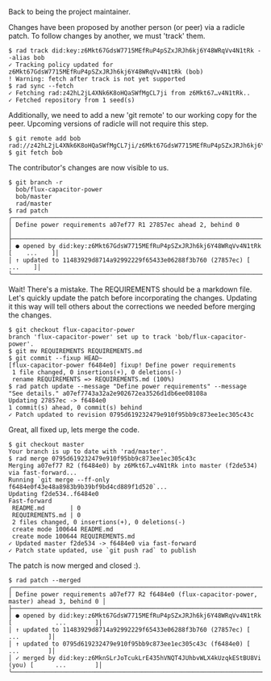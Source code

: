 Back to being the project maintainer.

Changes have been proposed by another person (or peer) via a radicle patch.  To follow changes by another, we must 'track' them.

```
$ rad track did:key:z6Mkt67GdsW7715MEfRuP4pSZxJRJh6kj6Y48WRqVv4N1tRk --alias bob
✓ Tracking policy updated for z6Mkt67GdsW7715MEfRuP4pSZxJRJh6kj6Y48WRqVv4N1tRk (bob)
! Warning: fetch after track is not yet supported
$ rad sync --fetch
✓ Fetching rad:z42hL2jL4XNk6K8oHQaSWfMgCL7ji from z6Mkt67…v4N1tRk..
✓ Fetched repository from 1 seed(s)
```

Additionally, we need to add a new 'git remote' to our working copy for the
peer.  Upcoming versions of radicle will not require this step.

```
$ git remote add bob rad://z42hL2jL4XNk6K8oHQaSWfMgCL7ji/z6Mkt67GdsW7715MEfRuP4pSZxJRJh6kj6Y48WRqVv4N1tRk
$ git fetch bob
```

The contributor's changes are now visible to us.

```
$ git branch -r
  bob/flux-capacitor-power
  bob/master
  rad/master
$ rad patch
╭───────────────────────────────────────────────────────────────────────────────────╮
│ Define power requirements a07ef77 R1 27857ec ahead 2, behind 0                    │
├───────────────────────────────────────────────────────────────────────────────────┤
│ ● opened by did:key:z6Mkt67GdsW7715MEfRuP4pSZxJRJh6kj6Y48WRqVv4N1tRk [    ...    ]│
│ ↑ updated to 11483929d8714a92992229f65433e06288f3b760 (27857ec) [         ...    ]│
╰───────────────────────────────────────────────────────────────────────────────────╯
```

Wait! There's a mistake.  The REQUIREMENTS should be a markdown file.  Let's
quickly update the patch before incorporating the changes.  Updating it this
way will tell others about the corrections we needed before merging the
changes.

```
$ git checkout flux-capacitor-power
branch 'flux-capacitor-power' set up to track 'bob/flux-capacitor-power'.
$ git mv REQUIREMENTS REQUIREMENTS.md
$ git commit --fixup HEAD~
[flux-capacitor-power f6484e0] fixup! Define power requirements
 1 file changed, 0 insertions(+), 0 deletions(-)
 rename REQUIREMENTS => REQUIREMENTS.md (100%)
$ rad patch update --message "Define power requirements" --message "See details." a07ef7743a32a2e902672ea3526d1db6ee08108a
Updating 27857ec -> f6484e0
1 commit(s) ahead, 0 commit(s) behind
✓ Patch updated to revision 0795d619232479e910f95bb9c873ee1ec305c43c
```

Great, all fixed up, lets merge the code.

```
$ git checkout master
Your branch is up to date with 'rad/master'.
$ rad merge 0795d619232479e910f95bb9c873ee1ec305c43c
Merging a07ef77 R2 (f6484e0) by z6Mkt67…v4N1tRk into master (f2de534) via fast-forward...
Running `git merge --ff-only f6484e0f43e48a8983b9b39bf9bd4cd889f1d520`...
Updating f2de534..f6484e0
Fast-forward
 README.md       | 0
 REQUIREMENTS.md | 0
 2 files changed, 0 insertions(+), 0 deletions(-)
 create mode 100644 README.md
 create mode 100644 REQUIREMENTS.md
✓ Updated master f2de534 -> f6484e0 via fast-forward
✓ Patch state updated, use `git push rad` to publish
```

The patch is now merged and closed :).

```
$ rad patch --merged
╭───────────────────────────────────────────────────────────────────────────────────────────────╮
│ Define power requirements a07ef77 R2 f6484e0 (flux-capacitor-power, master) ahead 3, behind 0 │
├───────────────────────────────────────────────────────────────────────────────────────────────┤
│ ● opened by did:key:z6Mkt67GdsW7715MEfRuP4pSZxJRJh6kj6Y48WRqVv4N1tRk [            ...        ]│
│ ↑ updated to 11483929d8714a92992229f65433e06288f3b760 (27857ec) [                 ...        ]│
│ ↑ updated to 0795d619232479e910f95bb9c873ee1ec305c43c (f6484e0) [                 ...        ]│
│ ✓ merged by did:key:z6MknSLrJoTcukLrE435hVNQT4JUhbvWLX4kUzqkEStBU8Vi (you) [      ...        ]│
╰───────────────────────────────────────────────────────────────────────────────────────────────╯
```
